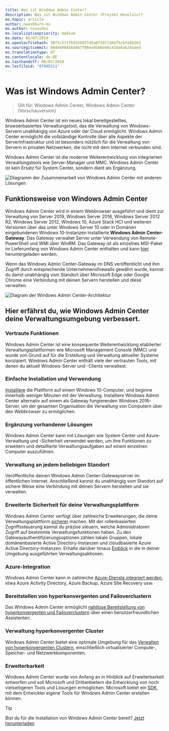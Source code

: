 ```yaml
---
title: Was ist Windows Admin Center?
description: Was ist Windows Admin Center (Projekt Honolulu)?
ms.topic: article
author: nwashburn-ms
ms.author: niwashbu
ms.localizationpriority: medium
ms.date: 06/07/2019
ms.openlocfilehash: 3075c571fb933692745a872df138ef5cbfa6b283
ms.sourcegitcommit: 68444968565667f86ee0586ed4c43da4ab24aaed
ms.translationtype: HT
ms.contentlocale: de-DE
ms.lasthandoff: 08/07/2020
ms.locfileid: "87995311"
---
```

# <a name="what-is-windows-admin-center"></a>Was ist Windows Admin Center?

> Gilt für: Windows Admin Center, Windows Admin Center (Vorschauversion)

Windows Admin Center ist ein neues lokal bereitgestelltes, browserbasiertes Verwaltungstool, das die Verwaltung von Windows-Servern unabhängig von Azure oder der Cloud ermöglicht. Windows Admin Center ermöglicht die vollständige Kontrolle über alle Aspekte der Serverinfrastruktur und ist besonders nützlich für die Verwaltung von Servern in privaten Netzwerken, die nicht mit dem Internet verbunden sind.

Windows Admin Center ist die moderne Weiterentwicklung von integrierten Verwaltungstools wie Server-Manager und MMC. Windows Admin Center ist kein Ersatz für System Center, sondern dient als Ergänzung.

![Diagramm der Zusammenarbeit von Windows Admin Center mit anderen Lösungen](../media/wac-complements.png)

## <a name="how-does-windows-admin-center-work"></a>Funktionsweise von Windows Admin Center

Windows Admin Center wird in einem Webbrowser ausgeführt und dient zur Verwaltung von Server 2019, Windows Server 2016, Windows Server 2012 R2, Windows Server 2012, Windows 10, Azure Stack HCI und weiteren Versionen über das unter Windows Server 10 oder in Domänen eingebundenen Windows 10-Instanzen installierte **Windows Admin Center-Gateway**. Das Gateway verwaltet Server unter Verwendung von Remote-PowerShell und WMI über WinRM. Das Gateway ist als einzelnes MSI-Paket im Lieferumfang von Windows Admin Center enthalten und kann [hier](https://aka.ms/windowsadmincenter) heruntergeladen werden.

Wenn das Windows Admin Center-Gateway im DNS veröffentlicht und ihm Zugriff durch entsprechende Unternehmensfirewalls gewährt wurde, kannst du damit unabhängig vom Standort über Microsoft Edge oder Google Chrome eine Verbindung mit deinen Servern herstellen und diese verwalten.

![Diagram der Windows Admin Center-Architektur](../media/architecture.png)

## <a name="learn-how-windows-admin-center-improves-your-management-environment"></a>Hier erfährst du, wie Windows Admin Center deine Verwaltungsumgebung verbessert.

### <a name="familiar-functionality"></a>**Vertraute Funktionen**

Windows Admin Center ist eine konsequente Weiterentwicklung etablierter Verwaltungsplattformen wie Microsoft Management Console (MMC) und wurde von Grund auf für die Erstellung und Verwaltung aktueller Systeme konzipiert. Windows Admin Center enthält viele der vertrauten Tools, mit denen du aktuell Windows-Server und -Clients verwaltest.

### <a name="easy-to-install-and-use"></a>**Einfache Installation und Verwendung**

[Installiere](../deploy/install.md) die Plattform auf einem Windows 10-Computer, und beginne innerhalb weniger Minuten mit der Verwaltung. Installiere Windows Admin Center alternativ auf einem als Gateway fungierenden Windows 2016-Server, um der gesamten Organisation die Verwaltung von Computern über den Webbrowser zu ermöglichen.

### <a name="complements-existing-solutions"></a>**Ergänzung vorhandener Lösungen**

Windows Admin Center kann mit Lösungen wie System Center und Azure-Verwaltung und -Sicherheit verwendet werden, um ihre Funktionen zu erweitern und detaillierte Verwaltungsaufgaben auf einem einzelnen Computer auszuführen.

### <a name="manage-from-anywhere"></a>**Verwaltung an jedem beliebigen Standort**

Veröffentliche deinen Windows Admin Center-Gatewayserver im öffentlichen Internet. Anschließend kannst du unabhängig vom Standort auf sichere Weise eine Verbindung mit deinen Servern herstellen und sie verwalten.

### <a name="enhanced-security-for-your-management-platform"></a>**Erweiterte Sicherheit für deine Verwaltungsplattform**

Windows Admin Center verfügt über zahlreiche Erweiterungen, die deine Verwaltungsplattform [sicherer](../plan/user-access-options.md) machen. Mit der rollenbasierten Zugriffssteuerung kannst du präzise steuern, welche Administratoren Zugriff auf bestimmte Verwaltungsfunktionen haben. Zu den Gatewayauthentifizierungsoptionen zählen lokale Gruppen, lokale domänenbasierte Active Directory-Instanzen und cloudbasierte Azure Active Directory-Instanzen.  Erhalte darüber hinaus [Einblick](../use/logging.md) in die in deiner Umgebung ausgeführten Verwaltungsaktionen.

### <a name="azure-integration"></a>**Azure-Integration**

Windows Admin Center kann in zahlreiche [Azure-Dienste integriert werden](../azure/index.md), etwa Azure Activity Directory, Azure Backup, Azure Site Recovery usw.

### <a name="deploy-hyper-converged-and-failover-clusters"></a>**Bereitstellen von hyperkonvergenten und Failoverclustern**

Das Windows Admin Center ermöglicht [nahtlose Bereitstellung von hyperkonvergenten und Failoverclustern](../use/deploy-hyperconverged-infrastructure.md) über einen benutzerfreundlichen Assistenten.

### <a name="manage-hyper-converged-clusters"></a>**Verwaltung hyperkonvergenter Cluster**

Windows Admin Center bietet eine optimale Umgebung für das [Verwalten von hyperkonvergenten Clustern](../use/manage-hyper-converged.md), einschließlich virtualisierter Compute-, Speicher- und Netzwerkkomponenten.

### <a name="extensibility"></a>**Erweiterbarkeit**

Windows Admin Center wurde von Anfang an in Hinblick auf Erweiterbarkeit entworfen und soll Microsoft und Drittanbietern die Entwicklung von noch vielseitigeren Tools und Lösungen ermöglichen. Microsoft bietet ein [SDK](../extend/extensibility-overview.md), mit dem Entwickler eigene Tools für Windows Admin Center erstellen können.

> [!Tip]
> Bist du für die Installation von Windows Admin Center bereit? [Jetzt herunterladen](https://aka.ms/windowsadmincenter)